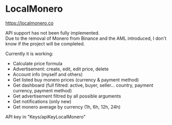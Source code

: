 # LocalMonero
https://localmonero.co

API support has not been fully implemented.  
Due to the removal of Monero from Binance and the AML introduced, I don't know if the project will be completed.

Currently it is working:
- Calculate price formula
- Advertisement: create, edit, edit price, delete
- Account info (myself and others)
- Get listed buy monero prices (currency & payment method)
- Get dashboard (full filtred: active, buyer, seller... country, payment currency, payment method)
- Get advertisement filtred by all possible arguments 
- Get notifications (only new)
- Get monero average by currency (1h, 6h, 12h, 24h)

API key in "Keys/apiKeyLocalMonero" 
